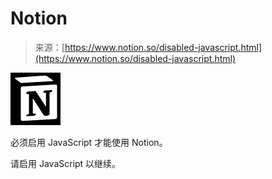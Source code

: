 <!--yml

category: 未分类

date: 2024-05-27 14:55:41

-->

# Notion

> 来源：[https://www.notion.so/disabled-javascript.html](https://www.notion.so/disabled-javascript.html)

![Notion](img/36e982fe885a1fd0cf2893e05bf05efa.png)

必须启用 JavaScript 才能使用 Notion。

请启用 JavaScript 以继续。
